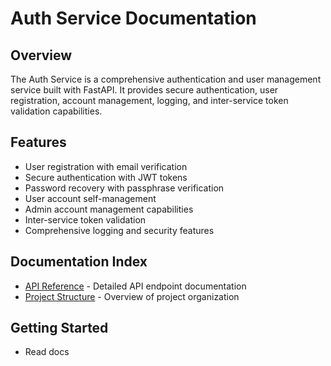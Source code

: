 # Auth Service Documentation

## Overview
The Auth Service is a comprehensive authentication and user management service built with FastAPI. It provides secure authentication, user registration, account management, logging, and inter-service token validation capabilities.

## Features
- User registration with email verification
- Secure authentication with JWT tokens
- Password recovery with passphrase verification
- User account self-management
- Admin account management capabilities
- Inter-service token validation
- Comprehensive logging and security features

## Documentation Index
- [API Reference](./api_reference.md) - Detailed API endpoint documentation
- [Project Structure](./structure.md) - Overview of project organization

## Getting Started

- Read docs
